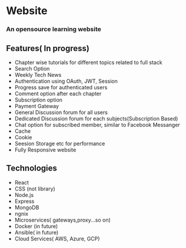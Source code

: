 # Website
### An opensource learning website

## Features( In progress)
* Chapter wise tutorials for different topics related to full stack
* Search Option
* Weekly Tech News
* Authentication using OAuth, JWT, Session
* Progress save for authenticated users
* Comment option after each chapter
* Subscription option
* Payment Gateway
* General Discussion forum for all users
* Dedicated Discussion forum for each subjects(Subscription Based)
* Chat option for subscribed member, similar to Facebook Messanger
* Cache 
* Cookie
* Seesion Storage etc for performance
* Fully Responsive website

## Technologies

* React
* CSS (not library)
* Node.js
* Express
* MongoDB
* ngnix
* Microservices( gateways,proxy...so on)
* Docker (in future)
* Ansible( in future)
* Cloud Services( AWS, Azure, GCP)
